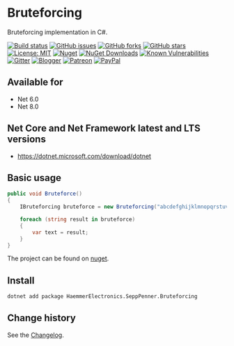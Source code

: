 Bruteforcing
====================================

Bruteforcing implementation in C#.

[![Build status](https://ci.appveyor.com/api/projects/status/gyev94dkfeka6csq?svg=true)](https://ci.appveyor.com/project/SeppPenner/bruteforcing-8op89)
[![GitHub issues](https://img.shields.io/github/issues/SeppPenner/Bruteforcing.svg)](https://github.com/SeppPenner/Bruteforcing/issues)
[![GitHub forks](https://img.shields.io/github/forks/SeppPenner/Bruteforcing.svg)](https://github.com/SeppPenner/Bruteforcing/network)
[![GitHub stars](https://img.shields.io/github/stars/SeppPenner/Bruteforcing.svg)](https://github.com/SeppPenner/Bruteforcing/stargazers)
[![License: MIT](https://img.shields.io/badge/License-MIT-blue.svg)](https://raw.githubusercontent.com/SeppPenner/Bruteforcing/master/License.txt)
[![Nuget](https://img.shields.io/badge/Bruteforcing-Nuget-brightgreen.svg)](https://www.nuget.org/packages/HaemmerElectronics.SeppPenner.Bruteforcing/)
[![NuGet Downloads](https://img.shields.io/nuget/dt/HaemmerElectronics.SeppPenner.Bruteforcing.svg)](https://www.nuget.org/packages/HaemmerElectronics.SeppPenner.Bruteforcing/)
[![Known Vulnerabilities](https://snyk.io/test/github/SeppPenner/Bruteforcing/badge.svg)](https://snyk.io/test/github/SeppPenner/Bruteforcing)
[![Gitter](https://badges.gitter.im/CSharpBruteforcing/community.svg)](https://gitter.im/CSharpBruteforcing/community?utm_source=badge&utm_medium=badge&utm_campaign=pr-badge)
[![Blogger](https://img.shields.io/badge/Follow_me_on-blogger-orange)](https://franzhuber23.blogspot.de/)
[![Patreon](https://img.shields.io/badge/Patreon-F96854?logo=patreon&logoColor=white)](https://patreon.com/SeppPennerOpenSourceDevelopment)
[![PayPal](https://img.shields.io/badge/PayPal-00457C?logo=paypal&logoColor=white)](https://paypal.me/th070795)

## Available for
* Net 6.0
* Net 8.0

## Net Core and Net Framework latest and LTS versions
* https://dotnet.microsoft.com/download/dotnet

## Basic usage
```csharp
public void Bruteforce()
{
    IBruteforcing bruteforce = new Bruteforcing("abcdefghijklmnopqrstuvwxyz0123456789", 1, 3);

    foreach (string result in bruteforce)
    {
        var text = result;
    }
}
```

The project can be found on [nuget](https://www.nuget.org/packages/HaemmerElectronics.SeppPenner.Bruteforcing/).

## Install

```bash
dotnet add package HaemmerElectronics.SeppPenner.Bruteforcing
```

Change history
--------------

See the [Changelog](https://github.com/SeppPenner/Bruteforcing/blob/master/Changelog.md).